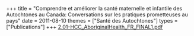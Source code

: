 +++
title = "Comprendre et améliorer la santé maternelle et infantile des Autochtones au Canada: Conversations sur les pratiques prometteuses au pays"
date = 2011-08-10
themes = ["Santé des Autochtones"]
types = ["Publications"]
+++
[2.01-HCC\_AboriginalHealth\_FR\_FINAL1.pdf](/files/2.01-HCC_AboriginalHealth_FR_FINAL1.pdf)
